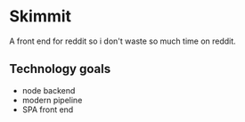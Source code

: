 # Skimmit

A front end for reddit so i don't waste so much time on reddit.

## Technology goals
- node backend
- modern pipeline
- SPA front end



